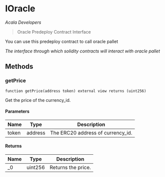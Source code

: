 # IOracle

*Acala Developers*

> Oracle Predeploy Contract Interface

You can use this predeploy contract to call oracle pallet

*The interface through which solidity contracts will interact with oracle pallet*

## Methods

### getPrice

```solidity
function getPrice(address token) external view returns (uint256)
```

Get the price of the currency_id.



#### Parameters

| Name | Type | Description |
|---|---|---|
| token | address | The ERC20 address of currency_id. |

#### Returns

| Name | Type | Description |
|---|---|---|
| _0 | uint256 | Returns the price. |




